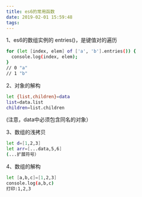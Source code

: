 ```yaml
---
title: es6的常用函数
date: 2019-02-01 15:59:48
tags:
---
```

1、es6的数组实例的 entries()，是键值对的遍历
```bash
for (let [index, elem] of ['a', 'b'].entries()) {
  console.log(index, elem);
}
// 0 "a"
// 1 "b"
```
2、对象的解构

```bash
let {list,children}=data
list=data.list
children=list.children
```
(注意，data中必须包含同名的对象）

3、数组的浅拷贝
```bash
let d=[1,2,3]
let arr=[...data,5,6]
(...扩展符号）
```

4、数组的解构
```bash
let [a,b,c]=[1,2,3]
console.log(a,b,c)
打印:1,2,3
```